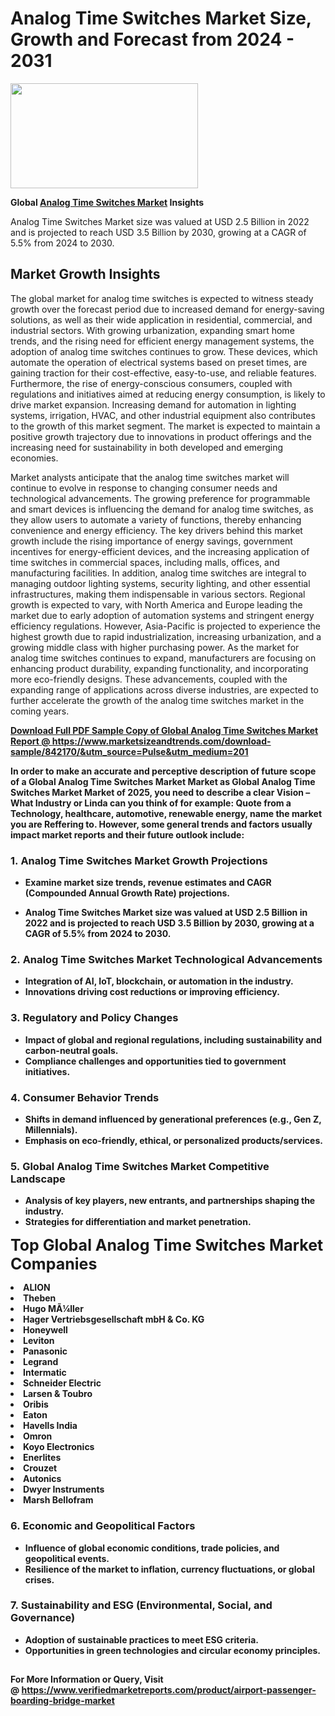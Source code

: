 <H1>Analog Time Switches Market Size, Growth and Forecast from 2024 - 2031</H1><img class="aligncenter size-medium wp-image-584254" src="https://thirdeyenews.in/wp-content/uploads/2024/09/Global-Market-Research-300x168.jpeg" alt="" width="300" height="168" /><p><strong>Global&nbsp;<a href="https://www.marketsizeandtrends.com/download-sample/842170/&amp;utm_source=Pulse&amp;utm_medium=201">Analog Time Switches Market</a> Insights</strong></p><p>Analog Time Switches Market size was valued at USD 2.5 Billion in 2022 and is projected to reach USD 3.5 Billion by 2030, growing at a CAGR of 5.5% from 2024 to 2030.</p><p><h2>Market Growth Insights</h2> <p>The global market for analog time switches is expected to witness steady growth over the forecast period due to increased demand for energy-saving solutions, as well as their wide application in residential, commercial, and industrial sectors. With growing urbanization, expanding smart home trends, and the rising need for efficient energy management systems, the adoption of analog time switches continues to grow. These devices, which automate the operation of electrical systems based on preset times, are gaining traction for their cost-effective, easy-to-use, and reliable features. Furthermore, the rise of energy-conscious consumers, coupled with regulations and initiatives aimed at reducing energy consumption, is likely to drive market expansion. Increasing demand for automation in lighting systems, irrigation, HVAC, and other industrial equipment also contributes to the growth of this market segment. The market is expected to maintain a positive growth trajectory due to innovations in product offerings and the increasing need for sustainability in both developed and emerging economies.</p> <p><strong><a href="#"></a></strong></p> <p>Market analysts anticipate that the analog time switches market will continue to evolve in response to changing consumer needs and technological advancements. The growing preference for programmable and smart devices is influencing the demand for analog time switches, as they allow users to automate a variety of functions, thereby enhancing convenience and energy efficiency. The key drivers behind this market growth include the rising importance of energy savings, government incentives for energy-efficient devices, and the increasing application of time switches in commercial spaces, including malls, offices, and manufacturing facilities. In addition, analog time switches are integral to managing outdoor lighting systems, security lighting, and other essential infrastructures, making them indispensable in various sectors. Regional growth is expected to vary, with North America and Europe leading the market due to early adoption of automation systems and stringent energy efficiency regulations. However, Asia-Pacific is projected to experience the highest growth due to rapid industrialization, increasing urbanization, and a growing middle class with higher purchasing power. As the market for analog time switches continues to expand, manufacturers are focusing on enhancing product durability, expanding functionality, and incorporating more eco-friendly designs. These advancements, coupled with the expanding range of applications across diverse industries, are expected to further accelerate the growth of the analog time switches market in the coming years.</p> <p><strong><a href="#"></p><p><span class=""><strong>Download Full PDF Sample Copy of Global Analog Time Switches Market Report</strong> @ <a href="https://www.marketsizeandtrends.com/download-sample/842170/&amp;utm_source=Pulse&amp;utm_medium=201" target="_blank">https://www.marketsizeandtrends.com/download-sample/842170/&amp;utm_source=Pulse&amp;utm_medium=201</a></span></p><p>In order to make an accurate and perceptive description of future scope of a Global&nbsp;Analog Time Switches Market Market as Global&nbsp;Analog Time Switches Market Market of 2025, you need to describe a clear Vision &ndash; What Industry or Linda can you think of for example: Quote from a Technology, healthcare, automotive, renewable energy, name the market you are Reffering to. However, some general trends and factors usually impact market reports and their future outlook include:</p><h3>1.&nbsp;<strong>Analog Time Switches Market Growth Projections</strong></h3><ul><li>Examine market size trends, revenue estimates and CAGR (Compounded Annual Growth Rate) projections.</li><li><p>Analog Time Switches Market size was valued at USD 2.5 Billion in 2022 and is projected to reach USD 3.5 Billion by 2030, growing at a CAGR of 5.5% from 2024 to 2030.</p></li></ul><h3>2.&nbsp;<strong>Analog Time Switches Market Technological Advancements</strong></h3><ul><li>Integration of AI, IoT, blockchain, or automation in the industry.</li><li>Innovations driving cost reductions or improving efficiency.</li></ul><h3>3.&nbsp;<strong>Regulatory and Policy Changes</strong></h3><ul><li>Impact of global and regional regulations, including sustainability and carbon-neutral goals.</li><li>Compliance challenges and opportunities tied to government initiatives.</li></ul><h3>4.&nbsp;<strong>Consumer Behavior Trends</strong></h3><ul><li>Shifts in demand influenced by generational preferences (e.g., Gen Z, Millennials).</li><li>Emphasis on eco-friendly, ethical, or personalized products/services.</li></ul><h3>5.&nbsp;<strong>Global Analog Time Switches Market Competitive Landscape</strong></h3><ul><li>Analysis of key players, new entrants, and partnerships shaping the industry.</li><li>Strategies for differentiation and market penetration.</li></ul><p data-pm-slice="1 1 []"><span style="color: inherit; font-family: inherit; font-size: 25px;">Top Global Analog Time Switches Market Companies</span></p><div class="" data-test-id=""><p><li>ALION</li><li> Theben</li><li> Hugo MÃ¼ller</li><li> Hager Vertriebsgesellschaft mbH & Co. KG</li><li> Honeywell</li><li> Leviton</li><li> Panasonic</li><li> Legrand</li><li> Intermatic</li><li> Schneider Electric</li><li> Larsen & Toubro</li><li> Oribis</li><li> Eaton</li><li> Havells India</li><li> Omron</li><li> Koyo Electronics</li><li> Enerlites</li><li> Crouzet</li><li> Autonics</li><li> Dwyer Instruments</li><li> Marsh Bellofram</li></p></div><h3>6.&nbsp;<strong>Economic and Geopolitical Factors</strong></h3><ul><li>Influence of global economic conditions, trade policies, and geopolitical events.</li><li>Resilience of the market to inflation, currency fluctuations, or global crises.</li></ul><h3>7.&nbsp;<strong>Sustainability and ESG (Environmental, Social, and Governance)</strong></h3><ul><li>Adoption of sustainable practices to meet ESG criteria.</li><li>Opportunities in green technologies and circular economy principles.</li></ul><h2><strong style="font-size: 14px;">For More Information or Query, Visit @&nbsp;</strong><a style="background-color: #ffffff; font-size: 14px;" href="https://www.marketsizeandtrends.com/report/analog-time-switches-market/" target="_blank">https://www.verifiedmarketreports.com/product/airport-passenger-boarding-bridge-market</a></h2>

